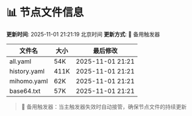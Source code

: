 # 📊 节点文件信息

**更新时间**: 2025-11-01 21:21:19 北京时间
**更新方式**: 🔄 备用触发器

| 文件名 | 大小 | 最后修改 |
|--------|------|----------|
| all.yaml | 54K | 2025-11-01 21:21 |
| history.yaml | 411K | 2025-11-01 21:21 |
| mihomo.yaml | 62K | 2025-11-01 21:21 |
| base64.txt | 57K | 2025-11-01 21:21 |

> 🔄 备用触发器：当主触发器失效时自动接管，确保节点文件的持续更新
